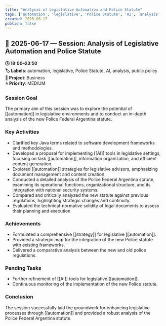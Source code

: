 ```yaml
---
title: "Analysis of Legislative Automation and Police Statute"
tags: ['automation', 'legislative', 'Police Statute', 'AI', 'analysis', 'public policy']
created: 2025-06-17
publish: false
---
```


## 📅 2025-06-17 — Session: Analysis of Legislative Automation and Police Statute

**🕒 18:00–23:50**  
**🏷️ Labels**: automation, legislative, Police Statute, AI, analysis, public policy  
**📂 Project**: Business  
**⭐ Priority**: MEDIUM  


### Session Goal
The primary aim of this session was to explore the potential of [[automation]] in legislative environments and to conduct an in-depth analysis of the new Police Federal Argentina statute.

### Key Activities
- Clarified key Java terms related to software development frameworks and methodologies.
- Developed a proposal for implementing [[AI]] tools in legislative settings, focusing on task [[automation]], information organization, and efficient content generation.
- Explored [[automation]] strategies for legislative advisors, emphasizing document management and content creation.
- Conducted a detailed analysis of the Police Federal Argentina statute, examining its operational functions, organizational structure, and its integration with national security systems.
- Compared and critically analyzed the new statute against previous regulations, highlighting strategic changes and continuity.
- Evaluated the technical-normative solidity of legal documents to assess their planning and execution.

### Achievements
- Formulated a comprehensive [[strategy]] for legislative [[automation]].
- Provided a strategic map for the integration of the new Police statute with existing frameworks.
- Delivered a comparative analysis between the new and old police regulations.

### Pending Tasks
- Further refinement of [[AI]] tools for legislative [[automation]].
- Continuous monitoring of the implementation of the new Police statute.

### Conclusion
The session successfully laid the groundwork for enhancing legislative processes through [[automation]] and provided a robust analysis of the Police Federal Argentina statute.
